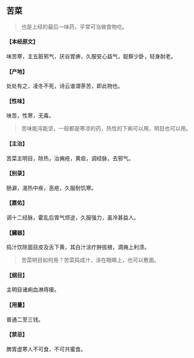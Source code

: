 ## 苦菜

> 也是上经的最后一味药，平常可当做食物吃。

#### 【本经原文】
味苦寒，主五脏邪气，厌谷胃痹，久服安心益气，聪察少卧，轻身耐老。
#### 【产地】
处处有之，凌冬不死，诗云谁谓荼苦，即此物也。
#### 【性味】
味苦，性寒，无毒。

> 苦味能泻能坚，一般都是寒凉的药，热性的下痢可以用，明目也可以用。

#### 【主治】
苦菜主明目，除热，治痈疮，黄疸，调经脉，去邪气。
#### 【别录】
肠澼，渴热中疾，恶疮，久服耐饥寒。
#### 【嘉佑】
调十二经脉，霍乱后胃气烦逆，久服强力，虽冷甚益人。
#### 【臓器】
捣汁饮除面目皮及舌下黄，其白汁涂疔肿拔根，滴痈上利溃。

> 苦菜明目如何用？苦菜捣成汁，涂在眼睛上，也可以敷面。‍

#### 【纲目】
主明目诸痢血淋痔瘘。
#### 【用量】
普通二至三钱。
#### 【禁忌】
脾胃虚寒人不可食，不可共蜜食。